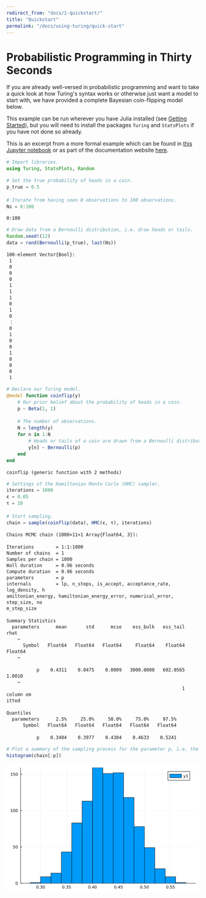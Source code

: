 ```yaml
---
redirect_from: "docs/1-quickstart/"
title: "Quickstart"
permalink: "/docs/using-turing/quick-start"
---
```



# Probabilistic Programming in Thirty Seconds

If you are already well-versed in probabilistic programming and want to take a quick look at how Turing's syntax works or otherwise just want a model to start with, we have provided a complete Bayesian coin-flipping model below.

This example can be run wherever you have Julia installed (see [Getting Started](%7B%7Bsite.baseurl%7D%7D/docs/using-turing/get-started)), but you will need to install the packages `Turing` and `StatsPlots` if you have not done so already.

This is an excerpt from a more formal example which can be found in [this Jupyter notebook](https://nbviewer.jupyter.org/github/TuringLang/TuringTutorials/blob/master/notebook/00-introduction/00_introduction.ipynb) or as part of the documentation website [here](%7B%7Bsite.baseurl%7D%7D/tutorials).

```julia
# Import libraries.
using Turing, StatsPlots, Random
```


```julia
# Set the true probability of heads in a coin.
p_true = 0.5

# Iterate from having seen 0 observations to 100 observations.
Ns = 0:100
```

```
0:100
```



```julia
# Draw data from a Bernoulli distribution, i.e. draw heads or tails.
Random.seed!(12)
data = rand(Bernoulli(p_true), last(Ns))
```

```
100-element Vector{Bool}:
 1
 0
 0
 0
 1
 1
 1
 0
 1
 0
 ⋮
 0
 1
 0
 0
 1
 0
 0
 0
 1
```



```julia
# Declare our Turing model.
@model function coinflip(y)
    # Our prior belief about the probability of heads in a coin.
    p ~ Beta(1, 1)

    # The number of observations.
    N = length(y)
    for n in 1:N
        # Heads or tails of a coin are drawn from a Bernoulli distribution.
        y[n] ~ Bernoulli(p)
    end
end
```

```
coinflip (generic function with 2 methods)
```



```julia
# Settings of the Hamiltonian Monte Carlo (HMC) sampler.
iterations = 1000
ϵ = 0.05
τ = 10

# Start sampling.
chain = sample(coinflip(data), HMC(ϵ, τ), iterations)
```

```
Chains MCMC chain (1000×11×1 Array{Float64, 3}):

Iterations        = 1:1:1000
Number of chains  = 1
Samples per chain = 1000
Wall duration     = 0.96 seconds
Compute duration  = 0.96 seconds
parameters        = p
internals         = lp, n_steps, is_accept, acceptance_rate, log_density, h
amiltonian_energy, hamiltonian_energy_error, numerical_error, step_size, no
m_step_size

Summary Statistics
  parameters      mean       std      mcse    ess_bulk   ess_tail      rhat
    ⋯
      Symbol   Float64   Float64   Float64     Float64    Float64   Float64
    ⋯

           p    0.4311    0.0475    0.0009   3000.0000   602.0565    1.0010
    ⋯
                                                                1 column om
itted

Quantiles
  parameters      2.5%     25.0%     50.0%     75.0%     97.5%
      Symbol   Float64   Float64   Float64   Float64   Float64

           p    0.3404    0.3977    0.4304    0.4633    0.5241
```



```julia
# Plot a summary of the sampling process for the parameter p, i.e. the probability of heads in a coin.
histogram(chain[:p])
```

![](figures/quick-start_6_1.png)

